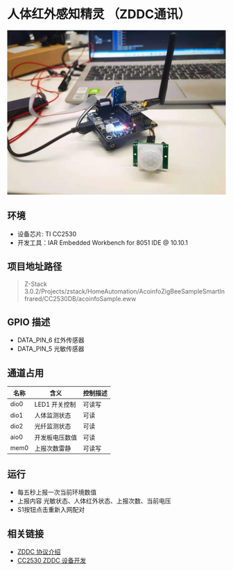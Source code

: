 # 人体红外感知精灵 （ZDDC通讯）

![image](picture.jpg)


## 环境
- 设备芯片: TI CC2530
- 开发工具：IAR Embedded Workbench for 8051 IDE  @ 10.10.1 

## 项目地址路径 
> Z-Stack 3.0.2/Projects/zstack/HomeAutomation/AcoinfoZigBeeSampleSmartInfrared/CC2530DB/acoinfoSample.eww

## GPIO 描述
- DATA_PIN_6 红外传感器
- DATA_PIN_5 光敏传感器

## 通道占用
名称 | 含义 | 控制描述 
---|---|---
dio0 | LED1 开关控制 | 可读写
dio1 | 人体监测状态  | 可读
dio2 | 光纤监测状态  | 可读
aio0 | 开发板电压数值| 可读
mem0 | 上报次数雷静  | 可读写

## 运行
- 每五秒上报一次当前环境数值
- 上报内容 光敏状态、人体红外状态、上报次数、当前电压
- S1按钮点击重新入网配对

## 相关链接
- [ZDDC 协议介绍](https://www.edgeros.com/ms-rtos/guide/zddc_introduction.html)
- [CC2530 ZDDC 设备开发](https://www.edgeros.com/ms-rtos/guide/cc2530_zddc_develop.html)